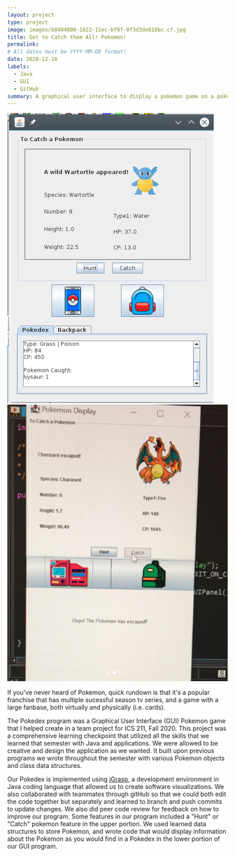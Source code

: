 ```yaml
---
layout: project
type: project
image: images/b8484800-1022-11ec-bf9f-0f3d3de818bc.cf.jpg
title: Got to Catch them All! Pokemon!
permalink: 
# All dates must be YYYY-MM-DD format!
date: 2020-12-18
labels:
  - Java
  - GUI
  - GitHub
summary: A graphical user interface to display a pokemon game on a pokedex.
---
```


<img class="ui large floated image" src="../images/Screenshot_20171128_151713.png">  <img class="ui large floated image" src="../images/pokedex.png">


If you've never heard of Pokemon, quick rundown is that it's a popular franchise that has multiple sucessful season tv series, and a game with a large fanbase, both virtually and physically (i.e. cards).

The Pokedex program was a Graphical User Interface (GUI) Pokemon game that I helped create in a team project for ICS 211, Fall 2020. This project was a comprehensive learning checkpoint that utilized all the skills that we learned that semester with Java and applications. We were allowed to be creative and design the application as we wanted. It built upon previous programs we wrote throughout the semester with various Pokemon objects and class data structures.

Our Pokedex is implemented using [jGrasp](https://www.jgrasp.org/), a development environment in Java coding language that allowed us to create software visualizations. We also collaborated with teammates through gitHub so that we could both edit the code together but separately and learned to branch and push commits to update changes. We also did peer code review for feedback on how to improve our program. Some features in our program included a "Hunt" or "Catch" pokemon feature in the upper portion. We used learned data structures to store Pokemon, and wrote code that would display information about the Pokemon as you would find in a Pokedex in the lower portion of our GUI program.
